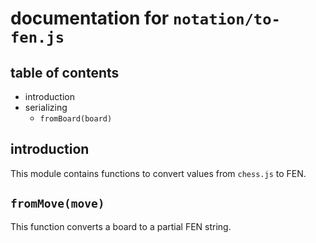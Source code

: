 documentation for `notation/to-fen.js`
===

table of contents
---

- introduction
- serializing
  - `fromBoard(board)`

introduction
---

This module contains functions to convert values from `chess.js` to FEN.

`fromMove(move)`
---

This function converts a board to a partial FEN string.
